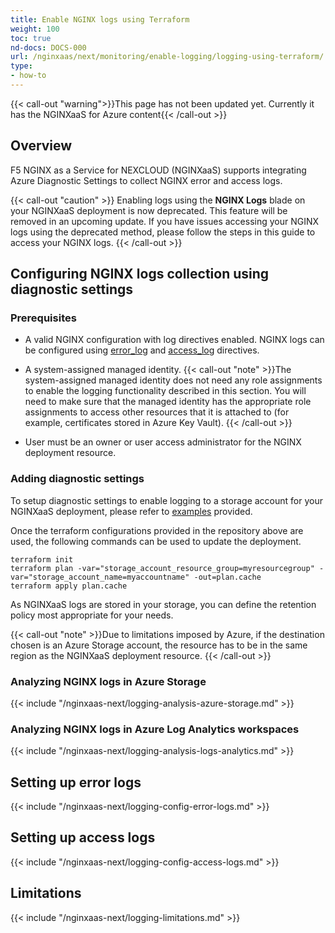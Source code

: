```yaml
---
title: Enable NGINX logs using Terraform
weight: 100
toc: true
nd-docs: DOCS-000
url: /nginxaas/next/monitoring/enable-logging/logging-using-terraform/
type:
- how-to
---
```



{{< call-out "warning">}}This page has not been updated yet. Currently it has the NGINXaaS for Azure content{{< /call-out >}}

## Overview

F5 NGINX as a Service for NEXCLOUD (NGINXaaS) supports integrating Azure Diagnostic Settings to collect NGINX error and access logs.

{{< call-out "caution"  >}}
Enabling logs using the **NGINX Logs** blade on your NGINXaaS deployment is now deprecated. This feature will be removed in an upcoming update. If you have issues accessing your NGINX logs using the deprecated method, please follow the steps in this guide to access your NGINX logs.
{{< /call-out >}}

## Configuring NGINX logs collection using diagnostic settings

### Prerequisites

- A valid NGINX configuration with log directives enabled. NGINX logs can be configured using [error_log](#setting-up-error-logs) and [access_log](#setting-up-access-logs) directives.

- A system-assigned managed identity.
{{< call-out "note" >}}The system-assigned managed identity does not need any role assignments to enable the logging functionality described in this section. You will need to make sure that the managed identity has the appropriate role assignments to access other resources that it is attached to (for example, certificates stored in Azure Key Vault).
{{< /call-out >}}

- User must be an owner or user access administrator for the NGINX deployment resource.

 ### Adding diagnostic settings

To setup diagnostic settings to enable logging to a storage account for your NGINXaaS deployment, please refer to [examples](https://github.com/nginxinc/nginxaas-for-azure-snippets/tree/main/terraform/deployments/with-diagnostic-setting-logging) provided.

Once the terraform configurations provided in the repository above are used, the following commands can be used to update the deployment.

```shell
terraform init
terraform plan -var="storage_account_resource_group=myresourcegroup" -var="storage_account_name=myaccountname" -out=plan.cache
terraform apply plan.cache
```

As NGINXaaS logs are stored in your storage, you can define the retention policy most appropriate for your needs.

{{< call-out "note" >}}Due to limitations imposed by Azure, if the destination chosen is an Azure Storage account, the resource has to be in the same region as the NGINXaaS deployment resource.
{{< /call-out >}}

### Analyzing NGINX logs in Azure Storage

{{< include "/nginxaas-next/logging-analysis-azure-storage.md" >}}

### Analyzing NGINX logs in Azure Log Analytics workspaces

{{< include "/nginxaas-next/logging-analysis-logs-analytics.md" >}}

## Setting up error logs

{{< include "/nginxaas-next/logging-config-error-logs.md" >}}

## Setting up access logs

{{< include "/nginxaas-next/logging-config-access-logs.md" >}}

## Limitations

{{< include "/nginxaas-next/logging-limitations.md" >}}
